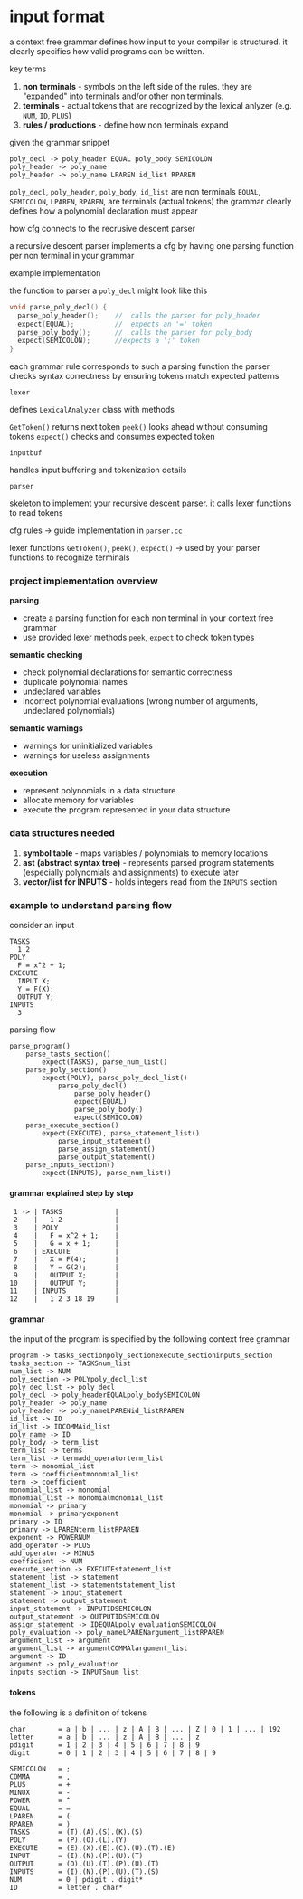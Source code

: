 #  input format

a context free grammar defines how input to your compiler is structured.  it clearly specifies how valid programs can be written.

key terms

1.  **non terminals** - symbols on the left side of the rules. they are "expanded" into terminals and/or other non terminals.
2.  **terminals** -  actual tokens that are recognized by the lexical anlyzer (e.g. `NUM`, `ID`, `PLUS`)
3.  **rules / productions** -  define how non terminals expand

given the grammar snippet

```
poly_decl -> poly_header EQUAL poly_body SEMICOLON
poly_header -> poly_name
poly_header -> poly_name LPAREN id_list RPAREN
```

`poly_decl`, `poly_header`, `poly_body`, `id_list` are non terminals
`EQUAL`, `SEMICOLON`, `LPAREN`, `RPAREN`, are terminals (actual tokens)
the grammar clearly defines how a polynomial declaration must appear

how cfg connects to the recrusive descent parser

a recursive descent parser implements a cfg by having one parsing function per non terminal in your grammar

example implementation

the function to parser a `poly_decl` might look like this

```c++
void parse_poly_decl() {
  parse_poly_header();    //  calls the parser for poly_header
  expect(EQUAL);          //  expects an '=' token
  parse_poly_body();      //  calls the parser for poly_body
  expect(SEMICOLON);      //expects a ';' token
}
```

each grammar rule corresponds to such a parsing function
the parser checks syntax correctness by ensuring tokens match expected patterns

`lexer`

defines `LexicalAnalyzer` class with methods

`GetToken()` returns next token
`peek()` looks ahead without consuming tokens
`expect()` checks and consumes expected token

`inputbuf`

handles input buffering and tokenization details

`parser`

skeleton to implement your recursive descent parser.  it calls lexer functions to read tokens

cfg rules -> guide implementation in `parser.cc`

lexer functions `GetToken()`, `peek()`, `expect()` -> used by your parser functions to recognize terminals

###  project implementation overview

**parsing**

-  create a parsing function for each non terminal in your context free grammar
-  use provided lexer methods `peek`, `expect` to check token types

**semantic checking**

-  check polynomial declarations for semantic correctness
-  duplicate polynomial names
-  undeclared variables
-  incorrect polynomial evaluations (wrong number of arguments, undeclared polynomials)

**semantic warnings**

-  warnings for uninitialized variables
-  warnings for useless assignments

**execution**

-  represent polynomials in a data structure
-  allocate memory for variables
-  execute the program represented in your data structure

###  data structures needed

1.  **symbol table**  -  maps variables / polynomials to memory locations
2.  **ast** **(abstract syntax tree)** -  represents parsed program statements (especially polynomials and assignments) to execute later
2.  **vector/list** **for INPUTS** -  holds integers read from the `INPUTS` section

###  example to understand parsing flow

consider an input

```
TASKS
  1 2
POLY
  F = x^2 + 1;
EXECUTE
  INPUT X;
  Y = F(X);
  OUTPUT Y;
INPUTS
  3
```

parsing flow

```
parse_program()
    parse_tasts_section()
        expect(TASKS), parse_num_list()
    parse_poly_section()
        expect(POLY), parse_poly_decl_list()
            parse_poly_decl()
                parse_poly_header()
                expect(EQUAL)
                parse_poly_body()
                expect(SEMICOLON)
    parse_execute_section()
        expect(EXECUTE), parse_statement_list()
            parse_input_statement()
            parse_assign_statement()
            parse_output_statement()
    parse_inputs_section()
        expect(INPUTS), parse_num_list()
```

####  grammar explained step by step


```
 1 -> | TASKS             |
 2    |   1 2             |
 3    | POLY              |
 4    |   F = x^2 + 1;    |
 5    |   G = x + 1;      |
 6    | EXECUTE           |
 7    |   X = F(4);       |
 8    |   Y = G(2);       |
 9    |   OUTPUT X;       |
10    |   OUTPUT Y;       |
11    | INPUTS            |
12    |   1 2 3 18 19     |
```

####  grammar

the input of the program is specified by the following context free grammar

```
program -> tasks_sectionpoly_sectionexecute_sectioninputs_section
tasks_section -> TASKSnum_list
num_list -> NUM
poly_section -> POLYpoly_decl_list
poly_dec_list -> poly_decl
poly_decl -> poly_headerEQUALpoly_bodySEMICOLON
poly_header -> poly_name
poly_header -> poly_nameLPARENid_listRPAREN
id_list -> ID
id_list -> IDCOMMAid_list
poly_name -> ID
poly_body -> term_list
term_list -> terms
term_list -> termadd_operatorterm_list
term -> monomial_list
term -> coefficientmonomial_list
term -> coefficient
monomial_list -> monomial
monomial_list -> monomialmonomial_list
monomial -> primary
monomial -> primaryexponent
primary -> ID
primary -> LPARENterm_listRPAREN
exponent -> POWERNUM
add_operator -> PLUS
add_operator -> MINUS
coefficient -> NUM
execute_section -> EXECUTEstatement_list
statement_list -> statement
statement_list -> statementstatement_list
statement -> input_statement
statement -> output_statement
input_statement -> INPUTIDSEMICOLON
output_statement -> OUTPUTIDSEMICOLON
assign_statement -> IDEQUALpoly_evaluationSEMICOLON
poly_evaluation -> poly_nameLPARENargument_listRPAREN
argument_list -> argument
argument_list -> argumentCOMMAlargument_list
argument -> ID
argument -> poly_evaluation
inputs_section -> INPUTSnum_list
```

####  tokens

the following is a definition of tokens

```
char        = a | b | ... | z | A | B | ... | Z | 0 | 1 | ... | 192
letter      = a | b | ... | z | A | B | ... | z
pdigit      = 1 | 2 | 3 | 4 | 5 | 6 | 7 | 8 | 9
digit       = 0 | 1 | 2 | 3 | 4 | 5 | 6 | 7 | 8 | 9

SEMICOLON   = ;
COMMA       = ,
PLUS        = +
MINUX       = -
POWER       = ^
EQUAL       = =
LPAREN      = (
RPAREN      = )
TASKS       = (T).(A).(S).(K).(S)
POLY        = (P).(O).(L).(Y)
EXECUTE     = (E).(X).(E).(C).(U).(T).(E)
INPUT       = (I).(N).(P).(U).(T)
OUTPUT      = (O).(U).(T).(P).(U).(T)
INPUTS      = (I).(N).(P).(U).(T).(S)
NUM         = 0 | pdigit . digit*
ID          = letter . char*
```
